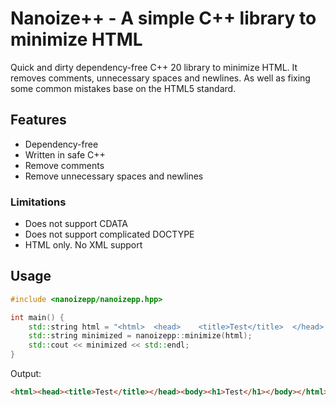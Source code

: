 # Nanoize++ - A simple C++ library to minimize HTML

Quick and dirty dependency-free C++ 20 library to minimize HTML. It removes comments, unnecessary spaces and newlines. As well as fixing some common mistakes base on the HTML5 standard.

## Features

- Dependency-free
- Written in safe C++
- Remove comments
- Remove unnecessary spaces and newlines


### Limitations

- Does not support CDATA
- Does not support complicated DOCTYPE
- HTML only. No XML support

## Usage

```cpp
#include <nanoizepp/nanoizepp.hpp>

int main() {
    std::string html = "<html>  <head>    <title>Test</title>  </head>  <body>    <h1>Test</h1>  </body></html>";
    std::string minimized = nanoizepp::minimize(html);
    std::cout << minimized << std::endl;
}
```

Output:

```html
<html><head><title>Test</title></head><body><h1>Test</h1></body></html>
```
